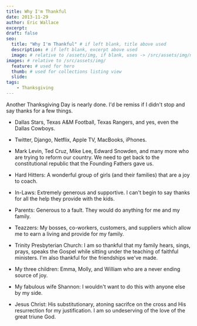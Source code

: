 ```yaml
---
title: Why I'm Thankful
date: 2013-11-29
author: Eric Wallace
excerpt:
draft: false
seo:
  title: "Why I'm Thankful" # if left blank, title above used
  description: # if left blank, excerpt above used
  image: # relative to /assets/img, if blank, uses -> /src/assets/img/meta/default.png
images: # relative to /src/assets/img/
  feature: # used for hero
  thumb: # used for collections listing view
  slide:
tags:
    - Thanksgiving
---
```


Another Thanksgiving Day is nearly done. I'd be remiss if I didn't stop and say thanks for a few things.

- Dallas Stars, Texas A&M Football, Texas Rangers, and yes, even the Dallas Cowboys.

- Twitter, Django, Netflix, Apple TV, MacBooks, iPhones.

- Mark Levin, Ted Cruz, Mike Lee, Edward Snowden, and many more who are trying to reform our country. We need to get back to the constitutional republic that the Founding Fathers gave us.

- Hard Hitters: A wonderful group of girls (and their families) that are a joy to coach.

- In-Laws: Extremely generous and supportive. I can't begin to say thanks for all the help they provide with the kids.

- Parents: Generous to a fault. They would do anything for me and my family.

- Teazzers: My bosses, co-workers, customers, and suppliers which allow me to earn a living and provide for my family.

- Trinity Presbyterian Church: I am so thankful that my family hears, sings, prays, speaks the Gospel while sitting under the teaching of faithful ministers. I'm also thankful for the friendships we've made.

- My three children: Emma, Molly, and William who are a never ending source of joy.

- My fabulous wife Shannon: I wouldn't want to do this with anyone else by my side.

- Jesus Christ: His substitutionary, atoning sacrifce on the cross and His resurrection for my justification. I am so undeserving of the love of the great triune God.
